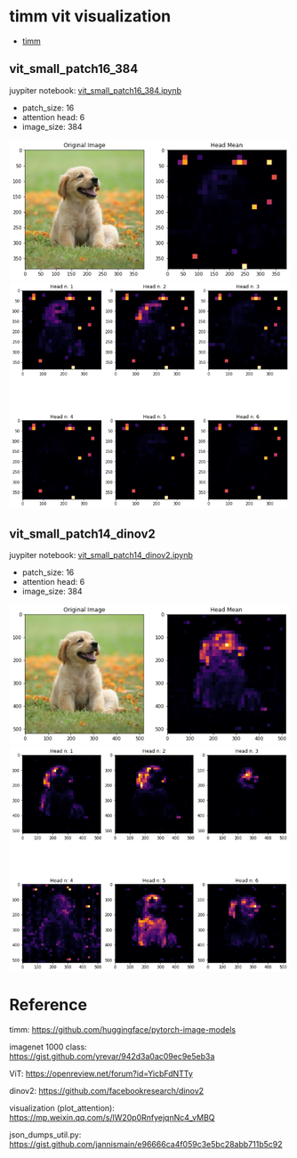 # timm vit visualization

- [timm](https://github.com/huggingface/pytorch-image-models)

## vit_small_patch16_384

juypiter notebook: [vit_small_patch16_384.ipynb](vit_small_patch16_384.ipynb)

- patch_size: 16
- attention head: 6
- image_size: 384

![vit](img/vit_attn.png)
![vit](img/vit_attn_head.png)

## vit_small_patch14_dinov2

juypiter notebook: [vit_small_patch14_dinov2.ipynb](vit_small_patch14_dinov2.ipynb)

- patch_size: 16
- attention head: 6
- image_size: 384

![vit](img/vit_dinov2_attn.png)
![vit](img/vit_dinov2_attn_head.png)

# Reference

timm: https://github.com/huggingface/pytorch-image-models

imagenet 1000 class: https://gist.github.com/yrevar/942d3a0ac09ec9e5eb3a

ViT: https://openreview.net/forum?id=YicbFdNTTy

dinov2: https://github.com/facebookresearch/dinov2

visualization (plot_attention): https://mp.weixin.qq.com/s/lW20p0RnfyejqnNc4_vMBQ

json_dumps_util.py: https://gist.github.com/jannismain/e96666ca4f059c3e5bc28abb711b5c92
